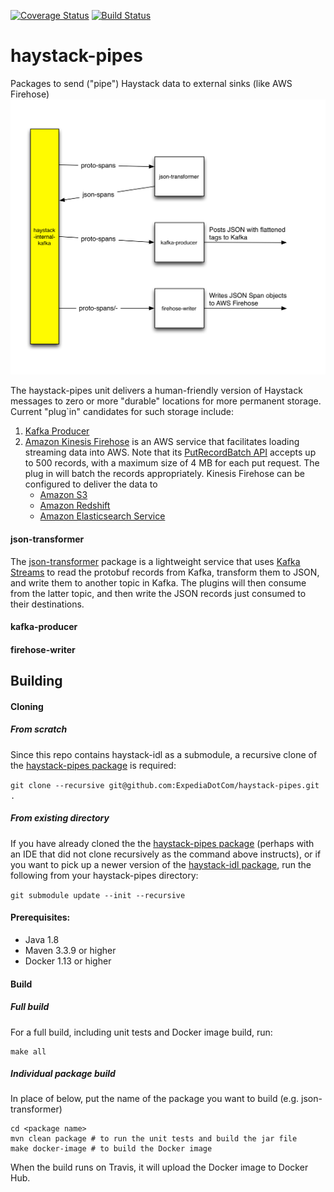 [![Coverage Status](https://coveralls.io/repos/github/ExpediaDotCom/haystack-pipes/badge.svg?branch=master)](https://coveralls.io/github/ExpediaDotCom/haystack-pipes?branch=master)
[![Build Status](https://travis-ci.org/ExpediaDotCom/haystack-pipes.svg?branch=master)](https://travis-ci.org/ExpediaDotCom/haystack-pipes)

# haystack-pipes
Packages to send ("pipe") Haystack data to external sinks (like AWS Firehose)
![High Level Block Diagram](https://github.com/ExpediaDotCom/haystack-pipes/blob/master/documents/diagrams/haystack_pipes.png)

The haystack-pipes unit delivers a human-friendly version of Haystack messages to zero or more "durable" locations for 
more permanent storage. Current "plug`in" candidates for such storage include:
1. [Kafka Producer](https://github.com/ExpediaDotCom/haystack-pipes/tree/master/kafka-producer)
2. [Amazon Kinesis Firehose](https://aws.amazon.com/kinesis/firehose/) is an AWS service that facilitates loading 
streaming data into AWS. Note that its 
[PutRecordBatch API](http://docs.aws.amazon.com/firehose/latest/APIReference/API_PutRecordBatch.html) accepts up to
500 records, with a maximum size of 4 MB for each put request. The plug in will batch the records appropriately.
Kinesis Firehose can be configured to deliver the data to
    * [Amazon S3](https://aws.amazon.com/s3/)
    * [Amazon Redshift](https://aws.amazon.com/redshift/)
    * [Amazon Elasticsearch Service](https://aws.amazon.com/elasticsearch-service/)
    
#### json-transformer    
The [json-transformer](https://github.com/ExpediaDotCom/haystack-pipes/tree/master/json-transformer) package is a
lightweight service that uses [Kafka Streams](https://kafka.apache.org/documentation/streams/) to read the protobuf 
records from Kafka, transform them to JSON, and write them to another topic in Kafka. The plugins will then consume
from the latter topic, and then write the JSON records just consumed to their destinations.

#### kafka-producer

#### firehose-writer

## Building

#### Cloning
##### From scratch
Since this repo contains haystack-idl as a submodule, a recursive clone of the
[haystack-pipes package](https://github.com/ExpediaDotCom/haystack-pipes) is required:

```git clone --recursive git@github.com:ExpediaDotCom/haystack-pipes.git .```

##### From existing directory
If you have already cloned the the [haystack-pipes package](https://github.com/ExpediaDotCom/haystack-pipes) (perhaps
with an IDE that did not clone recursively as the command above instructs), or if you want to pick up a newer version of
the [haystack-idl package](https://github.com/ExpediaDotCom/haystack-idl), run the following from your haystack-pipes
directory:

```git submodule update --init --recursive```

#### Prerequisites: 

* Java 1.8
* Maven 3.3.9 or higher
* Docker 1.13 or higher

#### Build

##### Full build
For a full build, including unit tests and Docker image build, run:

```
make all
```
##### Individual package build
In place of <package name> below, put the name of the package you want to build (e.g. json-transformer)

```
cd <package name>
mvn clean package # to run the unit tests and build the jar file
make docker-image # to build the Docker image
```
When the build runs on Travis, it will upload the Docker image to Docker Hub.